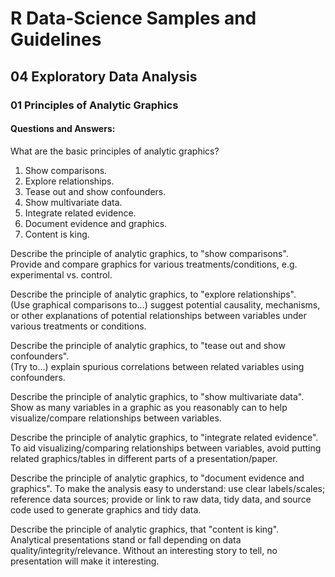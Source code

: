 # R Data-Science Samples and Guidelines
## 04 Exploratory Data Analysis
### 01 Principles of Analytic Graphics
#### Questions and Answers:

What are the basic principles of analytic graphics?  
1. Show comparisons.
2. Explore relationships.
3. Tease out and show confounders.
4. Show multivariate data.
5. Integrate related evidence.
6. Document evidence and graphics.
7. Content is king.

Describe the principle of analytic graphics, to "show comparisons".  
Provide and compare graphics for various treatments/conditions, e.g. experimental vs. control.

Describe the principle of analytic graphics, to "explore relationships".  
(Use graphical comparisons to...) suggest potential causality, mechanisms, or other explanations of potential relationships between variables under various treatments or conditions.

Describe the principle of analytic graphics, to "tease out and show confounders".  
(Try to...) explain spurious correlations between related variables using confounders.

Describe the principle of analytic graphics, to "show multivariate data".  
Show as many variables in a graphic as you reasonably can to help visualize/compare relationships between variables.

Describe the principle of analytic graphics, to "integrate related evidence".  
To aid visualizing/comparing relationships between variables, avoid putting related graphics/tables in different parts of a presentation/paper.

Describe the principle of analytic graphics, to "document evidence and graphics".
To make the analysis easy to understand: use clear labels/scales; reference data sources; provide or link to raw data, tidy data, and source code used to generate graphics and tidy data.

Describe the principle of analytic graphics, that "content is king".  
Analytical presentations stand or fall depending on data quality/integrity/relevance. Without an interesting story to tell, no presentation will make it interesting.
